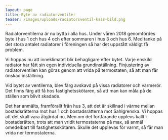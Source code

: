 ```yaml
---
layout: page
title: Byte av radiatorventiler
teaser: /images/uploads/radiatorsventil-kass-bild.png
---
```

Radiatorventilerna är nu bytta i alla hus. Under våren 2018 genomfördes byte i hus 1 och hus 4 och efter sommaren i hus 3 och hus 6. Med tanke på det stora antalet radiatorer i föreningen så har det uppstått väldigt få problem. 

Vi hoppas nu att inneklimatet blir behagligare efter bytet. Varje enskild radiator har fått sin egen individuella grundinställning. Finjustering av radiatorventilen kan göras genom att vrida på termostaten, så att man får önskad inställning.

Vid bytet av ventilerna, blev färg avskavd på vissa radiatorer och värmerör. Det finns färg att få hos fastighetsskötaren, så att man kan måla på de ställen som blivit skadade.

Det har anmälts, framförallt från hus 3, att det är skillnad i värme mellan bostadsrätterna mot hus 1 och bostadsrätterna mot Sahlgrenska. Vi hoppas att det skall vara åtgärdat nu. Men om det fortfarande upplevs kallt i bostadsrätten, trots att man vridit termostaterna på max, så anmäl omedelbart till fastighetsskötaren. Skulle det upplevas för varmt, så får man vrida ner termostaterna.
